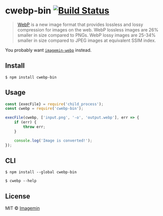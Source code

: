 # cwebp-bin [![Build Status](https://travis-ci.org/imagemin/cwebp-bin.svg?branch=master)](https://travis-ci.org/imagemin/cwebp-bin)

> [WebP](https://developers.google.com/speed/webp/) is a new image format that provides lossless and lossy compression for images on the web. WebP lossless images are 26% smaller in size compared to PNGs. WebP lossy images are 25-34% smaller in size compared to JPEG images at equivalent SSIM index.

You probably want [`imagemin-webp`](https://github.com/imagemin/imagemin-webp) instead.


## Install

```
$ npm install cwebp-bin
```


## Usage

```js
const {execFile} = require('child_process');
const cwebp = require('cwebp-bin');

execFile(cwebp, ['input.png', '-o', 'output.webp'], err => {
	if (err) {
		throw err;
	}

	console.log('Image is converted!');
});
```


## CLI

```
$ npm install --global cwebp-bin
```

```
$ cwebp --help
```


## License

MIT © [Imagemin](https://github.com/imagemin)
